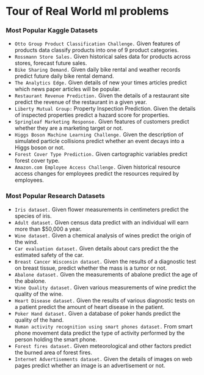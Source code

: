 # Tour of Real World ml problems 


### Most Popular Kaggle Datasets

* `Otto Group Product Classification Challenge.` Given features of products data classify products into one of 9 product categories.
* `Rossmann Store Sales.` Given historical sales data for products across stores, forecast future sales.
* `Bike Sharing Demand.` Given daily bike rental and weather records predict future daily bike rental demand.
* `The Analytics Edge.` Given details of new your times articles predict which news paper articles will be popular.
* `Restaurant Revenue Prediction.` Given the details of a restaurant site predict the revenue of the restaurant in a given year.
* `Liberty Mutual Group:` Property Inspection Prediction. Given the details of inspected properties predict a hazard score for properties.
* `Springleaf Marketing Response.` Given features of customers predict whether they are a marketing target or not.
* `Higgs Boson Machine Learning Challenge.` Given the description of simulated particle collisions predict whether an event decays into a Higgs boson or not.
* `Forest Cover Type Prediction.` Given cartographic variables predict forest cover type.
* `Amazon.com Employee Access Challenge.` Given historical resource access changes for employees predict the resources required by employees.


### Most Popular Research Datasets

* `Iris dataset.` Given flower measurements in centimeters predict the species of iris.
* `Adult dataset.` Given census data predict with an individual will earn more than $50,000 a year.
* `Wine dataset.` Given a chemical analysis of wines predict the origin of the wind.
* `Car evaluation dataset.` Given details about cars predict the the estimated safety of the car.
* `Breast Cancer Wisconsin dataset.` Given the results of a diagnostic test on breast tissue, predict whether the mass is a tumor or not.
* `Abalone dataset.` Given the measurements of abalone predict the age of the abalone.
* `Wine Quality dataset.` Given various measurements of wine predict the quality of the wine.
* `Heart Disease dataset.` Given the results of various diagnostic tests on a patient predict the amount of heart disease in the patient.
* `Poker Hand dataset.` Given a database of poker hands predict the quality of the hand.
* `Human activity recognition using smart phones dataset.` From smart phone movement data predict the type of activity performed by the person holding the smart phone.
* `Forest fires dataset.` Given meteorological and other factors predict the burned area of forest fires.
* `Internet Advertisements dataset.` Given the details of images on web pages predict whether an image is an advertisement or not.


